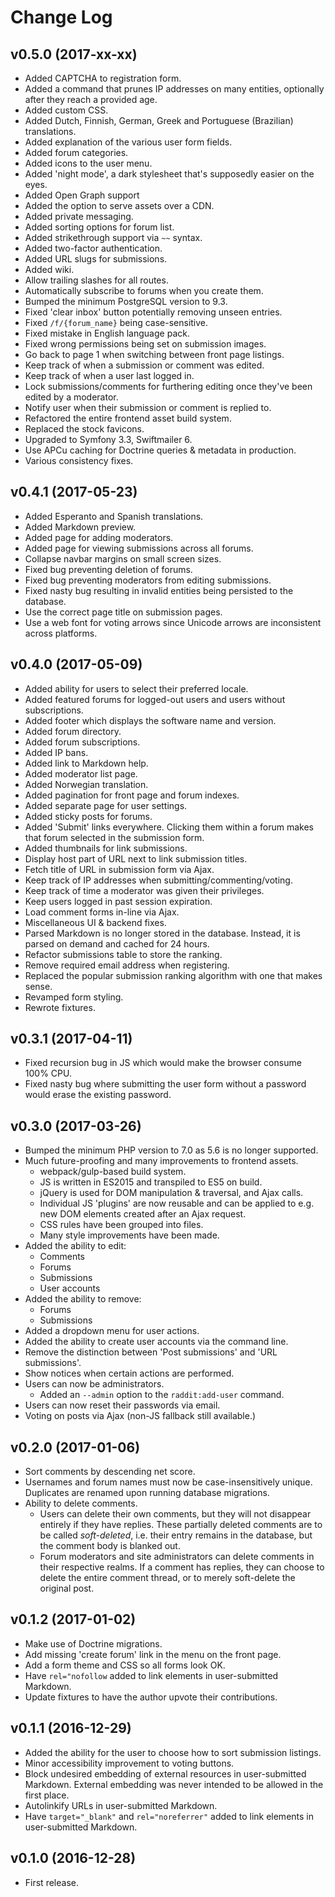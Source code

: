 # Change Log

## v0.5.0 (2017-xx-xx)

* Added CAPTCHA to registration form.
* Added a command that prunes IP addresses on many entities, optionally after
  they reach a provided age.
* Added custom CSS.
* Added Dutch, Finnish, German, Greek and Portuguese (Brazilian) translations.
* Added explanation of the various user form fields.
* Added forum categories.
* Added icons to the user menu.
* Added 'night mode', a dark stylesheet that's supposedly easier on the eyes.
* Added Open Graph support
* Added the option to serve assets over a CDN.
* Added private messaging.
* Added sorting options for forum list.
* Added strikethrough support via `~~` syntax.
* Added two-factor authentication.
* Added URL slugs for submissions.
* Added wiki.
* Allow trailing slashes for all routes.
* Automatically subscribe to forums when you create them.
* Bumped the minimum PostgreSQL version to 9.3.
* Fixed 'clear inbox' button potentially removing unseen entries.
* Fixed `/f/{forum_name}` being case-sensitive.
* Fixed mistake in English language pack.
* Fixed wrong permissions being set on submission images.
* Go back to page 1 when switching between front page listings.
* Keep track of when a submission or comment was edited.
* Keep track of when a user last logged in.
* Lock submissions/comments for furthering editing once they've been edited by a
  moderator.
* Notify user when their submission or comment is replied to.
* Refactored the entire frontend asset build system.
* Replaced the stock favicons.
* Upgraded to Symfony 3.3, Swiftmailer 6.
* Use APCu caching for Doctrine queries & metadata in production.
* Various consistency fixes.

## v0.4.1 (2017-05-23)

* Added Esperanto and Spanish translations.
* Added Markdown preview.
* Added page for adding moderators.
* Added page for viewing submissions across all forums.
* Collapse navbar margins on small screen sizes.
* Fixed bug preventing deletion of forums.
* Fixed bug preventing moderators from editing submissions.
* Fixed nasty bug resulting in invalid entities being persisted to the database.
* Use the correct page title on submission pages.
* Use a web font for voting arrows since Unicode arrows are inconsistent across
  platforms.

## v0.4.0 (2017-05-09)

* Added ability for users to select their preferred locale.
* Added featured forums for logged-out users and users without subscriptions.
* Added footer which displays the software name and version.
* Added forum directory.
* Added forum subscriptions.
* Added IP bans.
* Added link to Markdown help.
* Added moderator list page.
* Added Norwegian translation.
* Added pagination for front page and forum indexes.
* Added separate page for user settings.
* Added sticky posts for forums.
* Added 'Submit' links everywhere. Clicking them within a forum makes that forum
  selected in the submission form.
* Added thumbnails for link submissions.
* Display host part of URL next to link submission titles.
* Fetch title of URL in submission form via Ajax.
* Keep track of IP addresses when submitting/commenting/voting.
* Keep track of time a moderator was given their privileges.
* Keep users logged in past session expiration.
* Load comment forms in-line via Ajax.
* Miscellaneous UI & backend fixes.
* Parsed Markdown is no longer stored in the database. Instead, it is parsed on
  demand and cached for 24 hours.
* Refactor submissions table to store the ranking.
* Remove required email address when registering.
* Replaced the popular submission ranking algorithm with one that makes sense.
* Revamped form styling.
* Rewrote fixtures.

## v0.3.1 (2017-04-11)

* Fixed recursion bug in JS which would make the browser consume 100% CPU.
* Fixed nasty bug where submitting the user form without a password would erase
  the existing password.

## v0.3.0 (2017-03-26)

* Bumped the minimum PHP version to 7.0 as 5.6 is no longer supported.
* Much future-proofing and many improvements to frontend assets.
    * webpack/gulp-based build system.
    * JS is written in ES2015 and transpiled to ES5 on build.
    * jQuery is used for DOM manipulation & traversal, and Ajax calls.
    * Individual JS 'plugins' are now reusable and can be applied to e.g. new
      DOM elements created after an Ajax request.
    * CSS rules have been grouped into files.
    * Many style improvements have been made.
* Added the ability to edit:
    * Comments
    * Forums
    * Submissions
    * User accounts
* Added the ability to remove:
    * Forums
    * Submissions
* Added a dropdown menu for user actions.
* Added the ability to create user accounts via the command line.
* Remove the distinction between 'Post submissions' and 'URL submissions'.
* Show notices when certain actions are performed.
* Users can now be administrators.
    * Added an `--admin` option to the `raddit:add-user` command.
* Users can now reset their passwords via email.
* Voting on posts via Ajax (non-JS fallback still available.)

## v0.2.0 (2017-01-06)

* Sort comments by descending net score.
* Usernames and forum names must now be case-insensitively unique. Duplicates
  are renamed upon running database migrations.
* Ability to delete comments.
    * Users can delete their own comments, but they will not disappear entirely
      if they have replies. These partially deleted comments are to be called
      *soft-deleted*, i.e. their entry remains in the database, but the comment
      body is blanked out.
    * Forum moderators and site administrators can delete comments in their
      respective realms. If a comment has replies, they can choose to delete the
      entire comment thread, or to merely soft-delete the original post.

## v0.1.2 (2017-01-02)

* Make use of Doctrine migrations.
* Add missing 'create forum' link in the menu on the front page.
* Add a form theme and CSS so all forms look OK.
* Have `rel="nofollow` added to link elements in user-submitted Markdown.
* Update fixtures to have the author upvote their contributions.

## v0.1.1 (2016-12-29)

* Added the ability for the user to choose how to sort submission listings.
* Minor accessibility improvement to voting buttons.
* Block undesired embedding of external resources in user-submitted Markdown.
  External embedding was never intended to be allowed in the first place.
* Autolinkify URLs in user-submitted Markdown.
* Have `target="_blank"` and `rel="noreferrer"` added to link elements in
  user-submitted Markdown.

## v0.1.0 (2016-12-28)

* First release.
